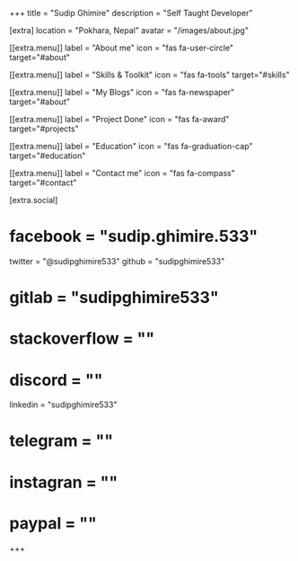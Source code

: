 +++
title = "Sudip Ghimire"
description = "Self Taught Developer"

[extra]
location = "Pokhara, Nepal"
avatar = "/images/about.jpg"

[[extra.menu]]
label = "About me"
icon = "fas fa-user-circle"
target="#about"

[[extra.menu]]
label = "Skills & Toolkit"
icon = "fas fa-tools"
target="#skills"

[[extra.menu]]
label = "My Blogs"
icon = "fas fa-newspaper"
target="#about"

[[extra.menu]]
label = "Project Done"
icon = "fas fa-award"
target="#projects"

[[extra.menu]]
label = "Education"
icon = "fas fa-graduation-cap"
target="#education"

[[extra.menu]]
label = "Contact me"
icon = "fas fa-compass"
target="#contact"

[extra.social]
# facebook = "sudip.ghimire.533"
twitter = "@sudipghimire533"
github = "sudipghimire533"
# gitlab = "sudipghimire533"
# stackoverflow = ""
# discord = ""
linkedin = "sudipghimire533"
# telegram = ""
# instagran = ""
# paypal = ""

+++
